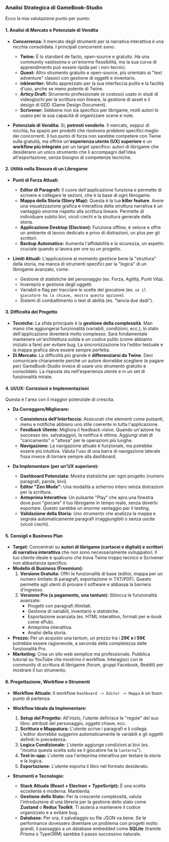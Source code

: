 ### Analisi Strategica di GameBook-Studio

Ecco la mia valutazione punto per punto:

#### 1. Analisi di Mercato e Potenziale di Vendita

*   **Concorrenza:** Il mercato degli strumenti per la narrativa interattiva è una nicchia consolidata. I principali concorrenti sono:
    *   **Twine:** È lo standard de facto, open-source e gratuito. Ha una community vastissima e un'enorme flessibilità, ma la sua curva di apprendimento può essere ripida per i non-tecnici.
    *   **Quest:** Altro strumento gratuito e open-source, più orientato ai "text adventure" classici con gestione di oggetti e inventario.
    *   **inklewriter:** Molto apprezzato per la sua interfaccia pulita e la facilità d'uso, anche se meno potente di Twine.
    *   **Articy:Draft:** Strumento professionale (e costoso) usato in studi di videogiochi per la scrittura non lineare, la gestione di asset e il design di GDD (Game Design Document).
    *   **Scrivener:** Sebbene non sia specifico per librigame, molti autori lo usano per la sua capacità di organizzare scene e note.

*   **Potenziale di Vendita:** Sì, **potresti venderlo**. Il mercato, seppur di nicchia, ha spazio per prodotti che risolvono problemi specifici meglio dei concorrenti. Il tuo punto di forza non sarebbe competere con Twine sulla gratuità, ma offrire un'**esperienza utente (UX) superiore** e un **workflow più integrato** per un target specifico: autori di librigame che desiderano un unico strumento che li accompagni dall'idea all'esportazione, senza bisogno di competenze tecniche.

#### 2. Utilità nella Stesura di un Librogame

*   **Punti di Forza Attuali:**
    *   **Editor di Paragrafi:** Il cuore dell'applicazione funziona e permette di scrivere e collegare le sezioni, che è la base di ogni librogame.
    *   **Mappa della Storia (Story Map):** Questa è la tua **killer feature**. Avere una visualizzazione grafica e interattiva della struttura narrativa è un vantaggio enorme rispetto alla scrittura lineare. Permette di individuare subito bivi, vicoli ciechi e la struttura generale della storia.
    *   **Applicazione Desktop (Electron):** Funziona offline, è veloce e offre un ambiente di lavoro dedicato e privo di distrazioni, un plus per gli scrittori.
    *   **Backup Automatico:** Aumenta l'affidabilità e la sicurezza, un aspetto cruciale quando si lavora per ore su un progetto.

*   **Limiti Attuali:** L'applicazione al momento gestisce bene la "struttura" della storia, ma manca di strumenti specifici per la "logica" di un librogame avanzato, come:
    *   Gestione di statistiche del personaggio (es. Forza, Agilità, Punti Vita).
    *   Inventario e gestione degli oggetti.
    *   Variabili e flag per tracciare le scelte del giocatore (es. `se il giocatore ha la chiave, mostra questa opzione`).
    *   Sistemi di combattimento o test di abilità (es. "lancia due dadi").

#### 3. Difficoltà del Progetto

*   **Tecniche:** La sfida principale è la **gestione della complessità**. Man mano che aggiungerai funzionalità (variabili, condizioni, ecc.), lo stato dell'applicazione diventerà molto complesso. Sarà fondamentale mantenere un'architettura solida e un codice pulito (come abbiamo iniziato a fare) per evitare bug. La sincronizzazione tra l'editor testuale e la mappa grafica deve essere sempre perfetta.
*   **Di Mercato:** La difficoltà più grande è **differenziarsi da Twine**. Devi comunicare chiaramente perché un autore dovrebbe scegliere (e pagare per) GameBook-Studio invece di usare uno strumento gratuito e consolidato. La risposta sta nell'esperienza utente e in un set di funzionalità mirate.

#### 4. UI/UX: Correzioni e Implementazioni

Questa è l'area con il maggior potenziale di crescita.
*   **Da Correggere/Migliorare:**
    *   **Consistenza dell'Interfaccia:** Assicurati che elementi come pulsanti, menu e notifiche abbiano uno stile coerente in tutta l'applicazione.
    *   **Feedback Utente:** Migliora il feedback visivo. Quando un'azione ha successo (es. salvataggio), la notifica è ottima. Aggiungi stati di "caricamento" o "attesa" per le operazioni più lunghe.
    *   **Navigazione:** La navigazione attuale è funzionale, ma potrebbe essere più intuitiva. Valuta l'uso di una barra di navigazione laterale fissa invece di tornare sempre alla dashboard.

*   **Da Implementare (per un'UX superiore):**
    *   **Dashboard Potenziata:** Mostra statistiche per ogni progetto (numero paragrafi, parole, bivi).
    *   **Editor "Zen Mode":** Una modalità a schermo intero senza distrazioni per la scrittura.
    *   **Anteprima Interattiva:** Un pulsante "Play" che apra una finestra dove puoi "giocare" il tuo librogame in tempo reale, senza doverlo esportare. Questo sarebbe un enorme vantaggio per il testing.
    *   **Validazione della Storia:** Uno strumento che analizza la mappa e segnala automaticamente paragrafi irraggiungibili o senza uscite (vicoli ciechi).

#### 5. Consigli e Business Plan

*   **Target:** Concentrati su **autori di librigame (cartacei e digitali) e scrittori di narrativa interattiva** che non sono necessariamente sviluppatori. Il tuo cliente ideale è qualcuno che trova Twine troppo tecnico e Scrivener non abbastanza specifico.
*   **Modello di Business (Freemium):**
    1.  **Versione Gratuita:** Offri le funzionalità di base (editor, mappa per un numero limitato di paragrafi, esportazione in TXT/PDF). Questo permette agli utenti di provare il software e abbassa la barriera d'ingresso.
    2.  **Versione Pro (a pagamento, una tantum):** Sblocca le funzionalità avanzate:
        *   Progetti con paragrafi illimitati.
        *   Gestione di variabili, inventario e statistiche.
        *   Esportazione avanzata (es. HTML interattivo, formati per e-book come ePub).
        *   Anteprima interattiva.
        *   Analisi della storia.
*   **Prezzo:** Per un acquisto una tantum, un prezzo tra i **29€ e i 59€** potrebbe essere ragionevole, a seconda della completezza delle funzionalità Pro.
*   **Marketing:** Crea un sito web semplice ma professionale. Pubblica tutorial su YouTube che mostrino il workflow. Interagisci con le community di scrittura di librigame (forum, gruppi Facebook, Reddit) per mostrare il tuo strumento.

#### 6. Progettazione, Workflow e Strumenti

*   **Workflow Attuale:** Il workflow `Dashboard -> Editor -> Mappa` è un buon punto di partenza.
*   **Workflow Ideale da Implementare:**
    1.  **Setup del Progetto:** All'inizio, l'utente definisce le "regole" del suo libro: attributi del personaggio, oggetti chiave, ecc.
    2.  **Scrittura e Mappatura:** L'utente scrive i paragrafi e li collega. L'editor dovrebbe suggerire automaticamente le variabili e gli oggetti definiti in precedenza.
    3.  **Logica Condizionale:** L'utente aggiunge condizioni ai bivi (es. "mostra questa scelta solo se il giocatore ha la `lanterna`").
    4.  **Test in-app:** L'utente usa l'anteprima interattiva per testare la storia e la logica.
    5.  **Esportazione:** L'utente esporta il libro nel formato desiderato.

*   **Strumenti e Tecnologie:**
    *   **Stack Attuale (React + Electron + TypeScript):** È una scelta eccellente e moderna. Mantienila.
    *   **Gestione dello Stato:** Per la crescente complessità, valuta l'introduzione di una libreria per la gestione dello stato come **Zustand** o **Redux Toolkit**. Ti aiuterà a mantenere il codice organizzato e a evitare bug.
    *   **Database:** Per ora, il salvataggio su file JSON va bene. Se le performance dovessero diventare un problema con progetti molto grandi, il passaggio a un database embedded come **SQLite** (tramite Prisma o TypeORM) sarebbe il passo successivo naturale.
